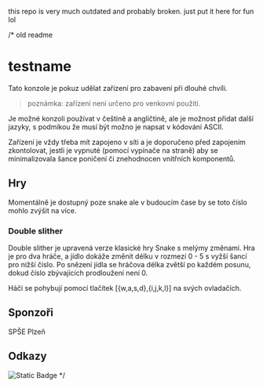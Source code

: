 this repo is very much outdated and probably broken. just put it here for fun lol

/* old readme
# testname

Tato konzole je pokuz udělat zařízení pro zabavení při dlouhé chvíli.

>poznámka: zařízení není určeno pro venkovní použití.

Je možné konzoli používat v češtině a angličtině, ale je možnost přidat další jazyky, s podmíkou že musí být možno je napsat v kódování ASCII.

Zařízení je vždy třeba mít zapojeno v síti a je doporučeno před zapojením zkontolovat, jestli je vypnuté (pomocí vypínače na straně) aby se minimalizovala šance poničení či znehodnocen vnitřních komponentů.

## Hry

Momentálně je dostupný poze snake ale v budoucím čase by se toto číslo mohlo zvýšit na více.

### Double slither

Double slither je upravená verze klasické hry Snake s melýmy změnami. Hra je pro dva hráče, a jídlo dokáže změnit délku v rozmezí 0 - 5 s vyžší šancí pro nižší číslo. Po snězení jídla se hráčova délka zvětší po každém posunu, dokud číslo zbývajících prodloužení není 0.

Háči se pohybují pomocí tlačítek [{w,a,s,d},{i,j,k,l}] na svých ovladačích.

## Sponzoři

SPŠE Plzeň

## Odkazy

![Static Badge](https://img.shields.io/badge/repozit%C3%A1%C5%99?style=flat&logo=gitlab&logoColor=%23FFFFFF&label=Gitlab&labelColor=FF6E00&color=%23777777&link=https%3A%2F%2Fgitlab.com%2Fspseplzen%2Fiot%2Fseminar_work_repositories%2Fyears%2F2023_2024%2F2_year%2Fdigitalni_hra_kadlecovav_vyskocils)
*/